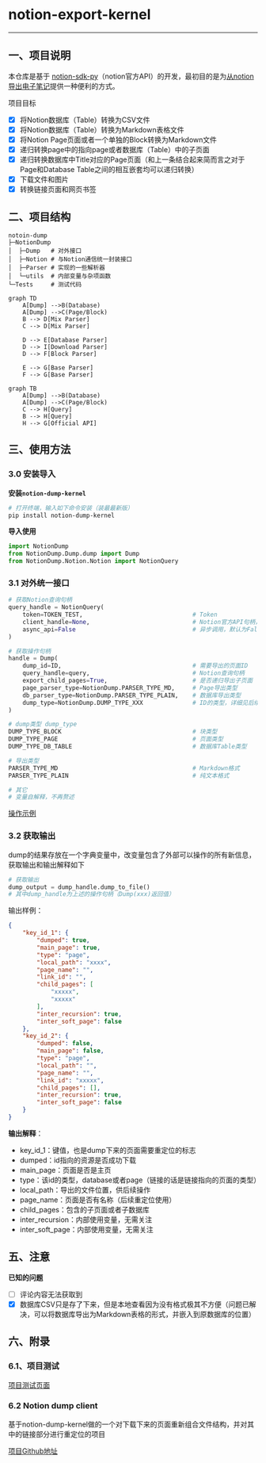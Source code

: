 # notion-export-kernel



------

## 一、项目说明

本仓库是基于 [notion-sdk-py](https://github.com/ramnes/notion-sdk-py)（notion官方API）的开发，最初目的是为[从notion导出电子笔记](https://github.com/delta1037/KnowledgeShare)提供一种便利的方式。

项目目标

- [x] 将Notion数据库（Table）转换为CSV文件
- [x] 将Notion数据库（Table）转换为Markdown表格文件
- [x] 将Notion Page页面或者一个单独的Block转换为Markdown文件
- [x] 递归转换page中的指向page或者数据库（Table）中的子页面
- [x] 递归转换数据库中Title对应的Page页面（和上一条结合起来简而言之对于Page和Database Table之间的相互嵌套均可以递归转换）
- [x] 下载文件和图片
- [x] 转换链接页面和网页书签

## 二、项目结构

```shell
notoin-dump
├─NotionDump
│  ├─Dump   # 对外接口
│  ├─Notion # 与Notion通信统一封装接口
│  ├─Parser # 实现的一些解析器
│  └─utils  # 内部变量与杂项函数
└─Tests 	# 测试代码
```

```mermaid
graph TD
    A[Dump] -->B(Database)
    A[Dump] -->C(Page/Block)
    B --> D[Mix Parser]
    C --> D[Mix Parser]

    D --> E[Database Parser]
    D --> I[Download Parser]
    D --> F[Block Parser]
    
    E --> G[Base Parser]
    F --> G[Base Parser]
```



```mermaid
graph TB
    A[Dump] -->B(Database)
    A[Dump] -->C(Page/Block)
	C --> H[Query]
    B --> H[Query]
    H --> G[Official API]
```



## 三、使用方法

### 3.0 安装导入

**安装`notion-dump-kernel`**

```powershell
# 打开终端，输入如下命令安装（装最最新版）
pip install notion-dump-kernel
```

**导入使用**

```python
import NotionDump
from NotionDump.Dump.dump import Dump
from NotionDump.Notion.Notion import NotionQuery
```



### 3.1 对外统一接口

```python
# 获取Notion查询句柄
query_handle = NotionQuery(
    token=TOKEN_TEST,                  				# Token
    client_handle=None,                				# Notion官方API句柄，默认为空
    async_api=False                    				# 异步调用，默认为False
)

# 获取操作句柄
handle = Dump(
    dump_id=ID,                        				# 需要导出的页面ID
    query_handle=query,                				# Notion查询句柄
    export_child_pages=True, 		   				# 是否递归导出子页面
    page_parser_type=NotionDump.PARSER_TYPE_MD,  	# Page导出类型
    db_parser_type=NotionDump.PARSER_TYPE_PLAIN,	# 数据库导出类型
    dump_type=NotionDump.DUMP_TYPE_XXX 				# ID的类型，详细见后续说明
)

# dump类型 dump_type
DUMP_TYPE_BLOCK						   				# 块类型
DUMP_TYPE_PAGE						   				# 页面类型
DUMP_TYPE_DB_TABLE                     				# 数据库Table类型

# 导出类型
PARSER_TYPE_MD										# Markdown格式
PARSER_TYPE_PLAIN									# 纯文本格式

# 其它
# 变量自解释，不再赘述
```

[操作示例](https://github.com/delta1037/notion-dump-kernel/tree/main/Examples)

### 3.2 获取输出

dump的结果存放在一个字典变量中，改变量包含了外部可以操作的所有新信息，获取输出和输出解释如下

```python
# 获取输出
dump_output = dump_handle.dump_to_file()
# 其中dump_handle为上述的操作句柄（Dump(xxx)返回值）
```

输出样例：

```json
{
    "key_id_1": {
        "dumped": true,
        "main_page": true,
        "type": "page",
        "local_path": "xxxx",
        "page_name": "",
        "link_id": "",
        "child_pages": [
            "xxxxx",
            "xxxxx"
        ],
        "inter_recursion": true,
        "inter_soft_page": false
    },
    "key_id_2": {
        "dumped": false,
        "main_page": false,
        "type": "page",
        "local_path": "",
        "page_name": "",
        "link_id": "xxxxx",
        "child_pages": [],
        "inter_recursion": true,
        "inter_soft_page": false
    }
}
```

**输出解释**：

-   key_id_1：键值，也是dump下来的页面需要重定位的标志
-   dumped：id指向的资源是否成功下载
-   main_page：页面是否是主页
-   type：该id的类型，database或者page（链接的话是链接指向的页面的类型）
-   local_path：导出的文件位置，供后续操作
-   page_name：页面是否有名称（后续重定位使用）
-   child_pages：包含的子页面或者子数据库
-   inter_recursion：内部使用变量，无需关注
-   inter_soft_page：内部使用变量，无需关注

## 五、注意

**已知的问题**

- [ ] 评论内容无法获取到
- [x] 数据库CSV只是存了下来，但是本地查看因为没有格式极其不方便（问题已解决，可以将数据库导出为Markdown表格的形式，并嵌入到原数据库的位置）

## 六、附录

### 6.1、项目测试

[项目测试页面](https://delta1037.notion.site/Notion-dump-ed0a3b0f57b34712bc6bafcbdb413d50)

### 6.2 Notion dump client

基于notion-dump-kernel做的一个对下载下来的页面重新组合文件结构，并对其中的链接部分进行重定位的项目

[项目Github地址](https://github.com/delta1037/notion-export-local)

